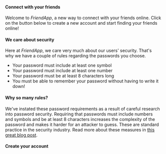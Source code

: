 #### Connect with your friends
Welcome to _FriendApp_, a new way to connect with your friends online. Click on the button below to create a new account and start finding your friends online!

#### We care about security
Here at _FriendApp_, we care very much about our users' security. That's why we have a couple of rules regarding the passwords you choose.

 * Your password must include at least one symbol
 * Your password must include at least one number
 * Your password must be at least 8 characters long
 * You must be able to remember your password without having to write it down!

#### Why so many rules?
We've instated these password requirements as a result of careful research into password security. Requiring that passwords must include numbers and symbols and be at least 8 characters increases the complexity of the password and makes it harder for an attacker to guess. These are standard practice in the security industry. Read more about these measures in [this great blog post](http://www.thegeekstuff.com/2008/06/the-ultimate-guide-for-creating-strong-passwords/).

#### Create your account